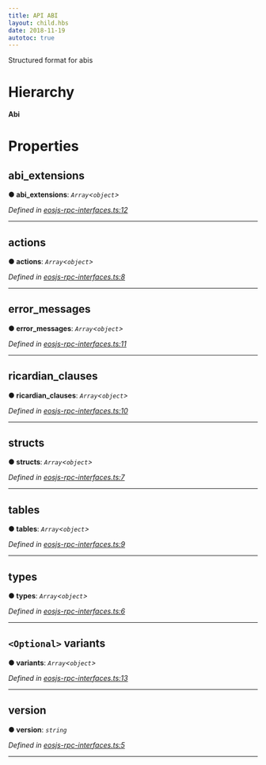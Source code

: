 ```yaml
---
title: API ABI 
layout: child.hbs
date: 2018-11-19
autotoc: true
---
```


Structured format for abis

# Hierarchy

**Abi**

# Properties

<a id="abi_extensions"></a>

##  abi_extensions

**● abi_extensions**: *`Array`<`object`>*

*Defined in [eosjs-rpc-interfaces.ts:12](https://github.com/EOSIO/eosjs/blob/e5ca122/src/eosjs-rpc-interfaces.ts#L12)*

___
<a id="actions"></a>

##  actions

**● actions**: *`Array`<`object`>*

*Defined in [eosjs-rpc-interfaces.ts:8](https://github.com/EOSIO/eosjs/blob/e5ca122/src/eosjs-rpc-interfaces.ts#L8)*

___
<a id="error_messages"></a>

##  error_messages

**● error_messages**: *`Array`<`object`>*

*Defined in [eosjs-rpc-interfaces.ts:11](https://github.com/EOSIO/eosjs/blob/e5ca122/src/eosjs-rpc-interfaces.ts#L11)*

___
<a id="ricardian_clauses"></a>

##  ricardian_clauses

**● ricardian_clauses**: *`Array`<`object`>*

*Defined in [eosjs-rpc-interfaces.ts:10](https://github.com/EOSIO/eosjs/blob/e5ca122/src/eosjs-rpc-interfaces.ts#L10)*

___
<a id="structs"></a>

##  structs

**● structs**: *`Array`<`object`>*

*Defined in [eosjs-rpc-interfaces.ts:7](https://github.com/EOSIO/eosjs/blob/e5ca122/src/eosjs-rpc-interfaces.ts#L7)*

___
<a id="tables"></a>

##  tables

**● tables**: *`Array`<`object`>*

*Defined in [eosjs-rpc-interfaces.ts:9](https://github.com/EOSIO/eosjs/blob/e5ca122/src/eosjs-rpc-interfaces.ts#L9)*

___
<a id="types"></a>

##  types

**● types**: *`Array`<`object`>*

*Defined in [eosjs-rpc-interfaces.ts:6](https://github.com/EOSIO/eosjs/blob/e5ca122/src/eosjs-rpc-interfaces.ts#L6)*

___
<a id="variants"></a>

## `<Optional>` variants

**● variants**: *`Array`<`object`>*

*Defined in [eosjs-rpc-interfaces.ts:13](https://github.com/EOSIO/eosjs/blob/e5ca122/src/eosjs-rpc-interfaces.ts#L13)*

___
<a id="version"></a>

##  version

**● version**: *`string`*

*Defined in [eosjs-rpc-interfaces.ts:5](https://github.com/EOSIO/eosjs/blob/e5ca122/src/eosjs-rpc-interfaces.ts#L5)*

___
